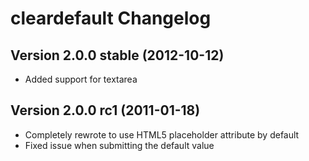 cleardefault Changelog
======================


Version 2.0.0 stable (2012-10-12)
---------------------------------
- Added support for textarea


Version 2.0.0 rc1 (2011-01-18)
------------------------------
- Completely rewrote to use HTML5 placeholder attribute by default
- Fixed issue when submitting the default value

